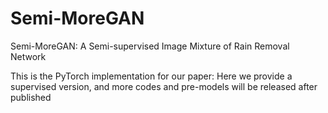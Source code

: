 # Semi-MoreGAN
Semi-MoreGAN: A Semi-supervised Image Mixture of Rain Removal Network

This is the PyTorch implementation for our paper:
Here we provide a supervised version, and more codes and pre-models will be released after published
